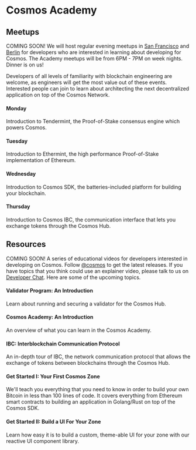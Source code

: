 # Cosmos Academy

## Meetups

COMING SOON! We will host regular evening meetups in [San Francisco](https://www.meetup.com/Cosmos_SF/) and [Berlin](https://www.meetup.com/Cosmos_Berlin/) for developers who are interested in learning about developing for Cosmos. The Academy meetups will be from 6PM - 7PM on week nights. Dinner is on us!

Developers of all levels of familiarity with blockchain engineering are welcome, as engineers will get the most value out of these events. Interested people can join to learn about architecting the next decentralized application on top of the Cosmos Network.

#### Monday
Introduction to Tendermint, the Proof-of-Stake consensus engine which powers Cosmos.

#### Tuesday
Introduction to Ethermint, the high performance Proof-of-Stake implementation of Ethereum.

#### Wednesday
Introduction to Cosmos SDK, the batteries-included platform for building your blockchain.

#### Thursday
Introduction to Cosmos IBC, the communication interface that lets you exchange tokens through the Cosmos Hub.

## Resources

COMING SOON! A series of educational videos for developers interested in developing on Cosmos. Follow [@cosmos](https://twitter.com/cosmos) to get the latest releases. If you have topics that you think could use an explainer video, please talk to us on [Developer Chat](https://riot.im/app/#/room/#cosmos:matrix.org). Here are some of the upcoming topics.

#### Validator Program: An Introduction
Learn about running and securing a validator for the Cosmos Hub.

#### Cosmos Academy: An Introduction
An overview of what you can learn in the Cosmos Academy.

#### IBC: Interblockchain Communication Protocol
An in-depth tour of IBC, the network communication protocol that allows the exchange of tokens between blockchains through the Cosmos Hub.

#### Get Started I: Your First Cosmos Zone
We'll teach you everything that you need to know in order to build your own Bitcoin in less than 100 lines of code. It covers everything from Ethereum smart contracts to building an application in Golang/Rust on top of the Cosmos SDK.

#### Get Started II: Build a UI For Your Zone
Learn how easy it is to build a custom, theme-able UI for your zone with our reactive UI component library.

